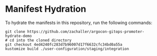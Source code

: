 # Manifest Hydration

To hydrate the manifests in this repository, run the following commands:

```shell
git clone https://github.com/zachaller/argocon-gitops-promoter-hydrate-demo
# cd into the cloned directory
git checkout 4ed4240fc283d7b96007d17f6632cfc34bd0a55a
kustomize build ./user-configuration/staging/integration
```

